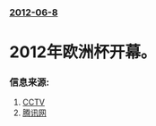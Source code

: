### [2012-06-8](/news/2012/06/8/index.md)

##### 
#  2012年欧洲杯开幕。




### 信息来源:

1. [CCTV](http://news.cntv.cn/world/20120608/116023.shtml)
2. [腾讯网](http://sports.qq.com/a/20120608/000871.htm)
